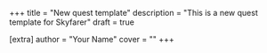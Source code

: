 +++
title = "New quest template"
description = "This is a new quest template for Skyfarer"
draft = true

[extra]
author = "Your Name"
cover = ""
+++
